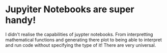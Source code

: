 # Jupyiter Notebooks are super handy!

I didn't realise the capabilities of juypter notebooks. From interpretting mathematical functions and generating there plot to being able to interpret and run code without specifying the type of it! There are very universal. 


